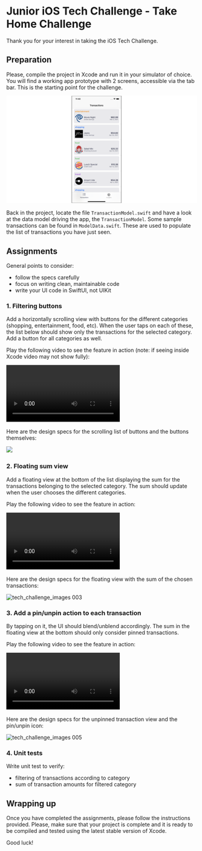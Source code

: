 # Junior iOS Tech Challenge - Take Home Challenge

Thank you for your interest in taking the iOS Tech Challenge.

## Preparation 
Please, compile the project in Xcode and run it in your simulator of choice. You will find a working app prototype with 2 screens, accessible via the tab bar. This is the starting point for the challenge.

![tech_challenge_images 001](./img/tech_challenge_images.001.png)


Back in the project, locate the file `TransactionModel.swift` and have a look at the data model driving the app, the `TransactionModel`. Some sample transactions can be found in `ModelData.swift`. These are used to populate the list of transactions you have just seen.

## Assignments

General points to consider:
- follow the specs carefully
- focus on writing clean, maintainable code
- write your UI code in SwiftUI, not UIKit

### 1. Filtering buttons

Add a horizontally scrolling view with buttons for the different categories (shopping, entertainment, food, etc). When the user taps on each of these, the list below should show only the transactions for the selected category. Add a button for all categories as well.

Play the following video to see the feature in action (note: if seeing inside Xcode video may not show fully):

![](./img/category_filters.mp4)

Here are the design specs for the scrolling list of buttons and the buttons themselves:

![](./img/tech_challenge_images.002.png)


### 2. Floating sum view 

Add a floating view at the bottom of the list displaying the sum for the transactions belonging to the selected category. The sum should update when the user chooses the different categories.

Play the following video to see the feature in action:

![](./img/sum_summary_with_categories.mp4)

Here are the design specs for the floating view with the sum of the chosen transactions:

![tech_challenge_images 003](./img/tech_challenge_images.003.png)


### 3. Add a pin/unpin action to each transaction

By tapping on it, the UI should blend/unblend accordingly. The sum in the floating view at the bottom should only consider pinned transactions.

Play the following video to see the feature in action:

![](./img/pin_unpin_with_categories_and_sum.mp4)


Here are the design specs for the unpinned transaction view and the pin/unpin icon:

![tech_challenge_images 005](./img/tech_challenge_images.005.png)


### 4. Unit tests 

Write unit test to verify:

- filtering of transactions according to category
- sum of transaction amounts for filtered category

## Wrapping up

Once you have completed the assignments, please follow the instructions provided. Please, make sure that your project is complete and it is ready to be compiled and tested using the latest stable version of Xcode.

Good luck!
